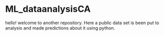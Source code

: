 # ML_dataanalysisCA
hello! welcome to another repository. Here a public data set is been put to analysis and made predictions about it using python.
